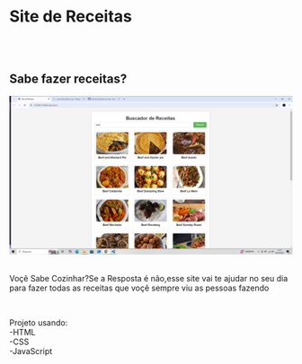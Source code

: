 <h1>Site de Receitas</h1>
<br>
<br>

<h2>Sabe fazer receitas?</h2>



<img src="https://github.com/Giovani1019/site-de-receitas/blob/main/2025-03-03%20(3).png?raw=true" alt="projeto-receita" >
<br>
<br>
<p>Voçê Sabe Cozinhar?Se a Resposta é não,esse site vai te ajudar no seu dia para fazer todas as receitas que voçê sempre viu as pessoas fazendo </p>

<br>
<p>Projeto usando:
  <br>
-HTML
  <br>
-CSS
  <br>
-JavaScript</p>
